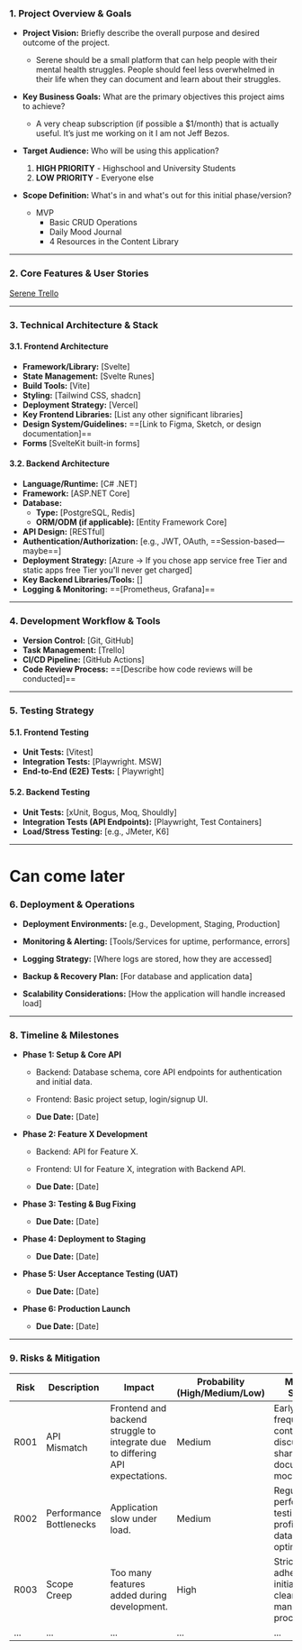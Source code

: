 ### 1. Project Overview & Goals

- **Project Vision:** Briefly describe the overall purpose and desired outcome of the project.
	- Serene should be a small platform that can help people with their mental health struggles. People should feel less overwhelmed in their life when they can document and learn about their struggles.
	    
- **Key Business Goals:** What are the primary objectives this project aims to achieve?
	- A very cheap subscription (if possible a $1/month) that is actually useful. It’s just me working on it I am not Jeff Bezos.
	    
- **Target Audience:** Who will be using this application?
	1. **HIGH PRIORITY** - Highschool and University Students
	2. **LOW PRIORITY** - Everyone else
	    
- **Scope Definition:** What's in and what's out for this initial phase/version?
	- MVP
	    - Basic CRUD Operations
	    - Daily Mood Journal
	    - 4 Resources in the Content Library

---

### 2. Core Features & User Stories
[Serene Trello](https://trello.com/b/PLKVRoKk/serene)


---

### 3. Technical Architecture & Stack

#### 3.1. Frontend Architecture

- **Framework/Library:** [Svelte]
- **State Management:** [Svelte Runes]
- **Build Tools:** [Vite]
- **Styling:** [Tailwind CSS, shadcn]
- **Deployment Strategy:** [Vercel]
- **Key Frontend Libraries:** [List any other significant libraries]
- **Design System/Guidelines:** ==[Link to Figma, Sketch, or design documentation]==
- **Forms** [SvelteKit built-in forms]

#### 3.2. Backend Architecture

- **Language/Runtime:** [C# .NET]
- **Framework:** [ASP.NET Core]
- **Database:**
    - **Type:** [PostgreSQL, Redis]
    - **ORM/ODM (if applicable):** [Entity Framework Core]
- **API Design:** [RESTful]
- **Authentication/Authorization:** [e.g., JWT, OAuth, ==Session-based—maybe==]
- **Deployment Strategy:** [Azure → If you chose app service free Tier and static apps free Tier you'll never get charged]
- **Key Backend Libraries/Tools:** []
- **Logging & Monitoring:** ==[Prometheus, Grafana]==

---

### 4. Development Workflow & Tools

- **Version Control:** [Git, GitHub]
- **Task Management:** [Trello]
- **CI/CD Pipeline:** [GitHub Actions]
- **Code Review Process:** ==[Describe how code reviews will be conducted]==

---

### 5. Testing Strategy

#### 5.1. Frontend Testing
- **Unit Tests:** [Vitest]
- **Integration Tests:** [Playwright. MSW]
- **End-to-End (E2E) Tests:** [ Playwright]

#### 5.2. Backend Testing
- **Unit Tests:** [xUnit, Bogus, Moq, Shouldly]
- **Integration Tests (API Endpoints):** [Playwright, Test Containers]
- **Load/Stress Testing:** [e.g., JMeter, K6]
---

# Can come later
### 6. Deployment & Operations

- **Deployment Environments:** [e.g., Development, Staging, Production]
    
- **Monitoring & Alerting:** [Tools/Services for uptime, performance, errors]
    
- **Logging Strategy:** [Where logs are stored, how they are accessed]
    
- **Backup & Recovery Plan:** [For database and application data]
    
- **Scalability Considerations:** [How the application will handle increased load]
    
---

### 8. Timeline & Milestones

- **Phase 1: Setup & Core API**
    
    - Backend: Database schema, core API endpoints for authentication and initial data.
        
    - Frontend: Basic project setup, login/signup UI.
        
    - **Due Date:** [Date]
        
- **Phase 2: Feature X Development**
    
    - Backend: API for Feature X.
        
    - Frontend: UI for Feature X, integration with Backend API.
        
    - **Due Date:** [Date]
        
- **Phase 3: Testing & Bug Fixing**
    
    - **Due Date:** [Date]
        
- **Phase 4: Deployment to Staging**
    
    - **Due Date:** [Date]
        
- **Phase 5: User Acceptance Testing (UAT)**
    
    - **Due Date:** [Date]
        
- **Phase 6: Production Launch**
    
    - **Due Date:** [Date]
        

---

### 9. Risks & Mitigation

|Risk|Description|Impact|Probability (High/Medium/Low)|Mitigation Strategy|
|---|---|---|---|---|
|R001|API Mismatch|Frontend and backend struggle to integrate due to differing API expectations.|Medium|Early and frequent API contract discussions, shared documentation, mock APIs.|
|R002|Performance Bottlenecks|Application slow under load.|Medium|Regular performance testing, code profiling, database optimization.|
|R003|Scope Creep|Too many features added during development.|High|Strict adherence to initial scope, clear change management process.|
|...|...|...|...|...|
